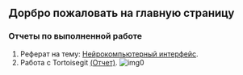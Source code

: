 ## Дорбро пожаловать на главную страницу 
### Отчеты по выполненной работе
1. Реферат на тему: [Нейрокомпьютерный интерфейс](https://vladiimiirr.github.io/report-/).
2. Работа с Tortoisegit [(Отчет)](https://vladiimiirr.github.io/statement/).
![img0](https://github.com/Vladiimiirr/Vladiimiirr.github.lo/blob/main/%D0%9C%D0%BE%D0%B5%D0%B4%D0%BB%D1%8C.png)
